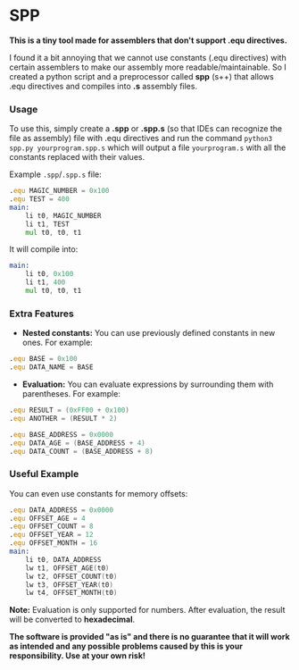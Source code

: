 # SPP
**This is a tiny tool made for assemblers that don't support .equ directives.**

I found it a bit annoying that we cannot use constants (.equ directives) with certain assemblers to make our assembly more readable/maintainable. 
So I created a python script and a preprocessor called **spp** (s++) that allows .equ directives and compiles into **.s** assembly files.

### Usage

To use this, simply create a **.spp** or **.spp.s** (so that IDEs can recognize the file as assembly) file with .equ directives and run the command
`python3 spp.py yourprogram.spp.s`
which will output a file `yourprogram.s` with all the constants replaced with their values.

Example `.spp`/`.spp.s` file:
```asm
.equ MAGIC_NUMBER = 0x100
.equ TEST = 400
main:
    li t0, MAGIC_NUMBER
    li t1, TEST
    mul t0, t0, t1
```
It will compile into:
```asm
main:
    li t0, 0x100
    li t1, 400
    mul t0, t0, t1
```

### Extra Features
- **Nested constants:** You can use previously defined constants in new ones. For example:
```asm
.equ BASE = 0x100
.equ DATA_NAME = BASE
```
- **Evaluation:** You can evaluate expressions by surrounding them with parentheses. For example:
```asm
.equ RESULT = (0xFF00 + 0x100)
.equ ANOTHER = (RESULT * 2)

.equ BASE_ADDRESS = 0x0000
.equ DATA_AGE = (BASE_ADDRESS + 4)
.equ DATA_COUNT = (BASE_ADDRESS + 8)
```

### Useful Example
You can even use constants for memory offsets:
```asm
.equ DATA_ADDRESS = 0x0000
.equ OFFSET_AGE = 4
.equ OFFSET_COUNT = 8
.equ OFFSET_YEAR = 12
.equ OFFSET_MONTH = 16
main:
    li t0, DATA_ADDRESS
    lw t1, OFFSET_AGE(t0)
    lw t2, OFFSET_COUNT(t0)
    lw t3, OFFSET_YEAR(t0)
    lw t4, OFFSET_MONTH(t0)
```
**__Note:__** Evaluation is only supported for numbers. After evaluation, the result will be converted to **hexadecimal**.

**The software is provided "as is" and there is no guarantee that it will work as intended and any possible problems caused by this is your responsibility. Use at your own risk!**